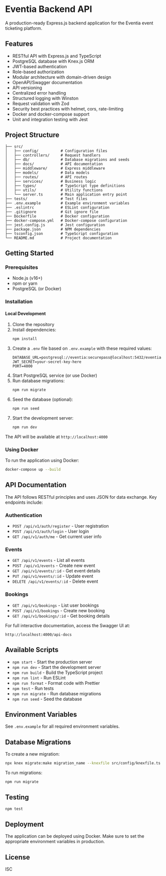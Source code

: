 
# Eventia Backend API

A production-ready Express.js backend application for the Eventia event ticketing platform.

## Features

- RESTful API with Express.js and TypeScript
- PostgreSQL database with Knex.js ORM
- JWT-based authentication
- Role-based authorization
- Modular architecture with domain-driven design
- OpenAPI/Swagger documentation
- API versioning
- Centralized error handling
- Structured logging with Winston
- Request validation with Zod
- Security best practices with helmet, cors, rate-limiting
- Docker and docker-compose support
- Unit and integration testing with Jest

## Project Structure

```
├── src/
│   ├── config/          # Configuration files
│   ├── controllers/     # Request handlers
│   ├── db/              # Database migrations and seeds
│   ├── docs/            # API documentation
│   ├── middleware/      # Express middleware
│   ├── models/          # Data models
│   ├── routes/          # API routes
│   ├── services/        # Business logic
│   ├── types/           # TypeScript type definitions
│   ├── utils/           # Utility functions
│   └── server.ts        # Main application entry point
├── tests/               # Test files
├── .env.example         # Example environment variables
├── .eslintrc            # ESLint configuration
├── .gitignore           # Git ignore file
├── Dockerfile           # Docker configuration
├── docker-compose.yml   # Docker-compose configuration
├── jest.config.js       # Jest configuration
├── package.json         # NPM dependencies
├── tsconfig.json        # TypeScript configuration
└── README.md            # Project documentation
```

## Getting Started

### Prerequisites

- Node.js (v16+)
- npm or yarn
- PostgreSQL (or Docker)

### Installation

#### Local Development
1. Clone the repository
2. Install dependencies:
   ```bash
   npm install
   ```
3. Create a `.env` file based on `.env.example` with these required values:
   ```
   DATABASE_URL=postgresql://eventia:securepass@localhost:5432/eventia
   JWT_SECRET=your-secret-key-here
   PORT=4000
   ```
4. Start PostgreSQL service (or use Docker)
5. Run database migrations:
   ```bash
   npm run migrate
   ```
6. Seed the database (optional):
   ```bash
   npm run seed
   ```
7. Start the development server:
   ```bash
   npm run dev
   ```

The API will be available at `http://localhost:4000`
   
### Using Docker

To run the application using Docker:

```bash
docker-compose up --build
```

## API Documentation

The API follows RESTful principles and uses JSON for data exchange. Key endpoints include:

### Authentication
- `POST /api/v1/auth/register` - User registration
- `POST /api/v1/auth/login` - User login
- `GET /api/v1/auth/me` - Get current user info

### Events
- `GET /api/v1/events` - List all events
- `POST /api/v1/events` - Create new event
- `GET /api/v1/events/:id` - Get event details
- `PUT /api/v1/events/:id` - Update event
- `DELETE /api/v1/events/:id` - Delete event

### Bookings
- `GET /api/v1/bookings` - List user bookings
- `POST /api/v1/bookings` - Create new booking
- `GET /api/v1/bookings/:id` - Get booking details

For full interactive documentation, access the Swagger UI at:

```
http://localhost:4000/api-docs
```

## Available Scripts

- `npm start` - Start the production server
- `npm run dev` - Start the development server
- `npm run build` - Build the TypeScript project
- `npm run lint` - Run ESLint
- `npm run format` - Format code with Prettier
- `npm test` - Run tests
- `npm run migrate` - Run database migrations
- `npm run seed` - Seed the database

## Environment Variables

See `.env.example` for all required environment variables.

## Database Migrations

To create a new migration:

```bash
npx knex migrate:make migration_name --knexfile src/config/knexfile.ts
```

To run migrations:

```bash
npm run migrate
```

## Testing

```bash
npm test
```

## Deployment

The application can be deployed using Docker. Make sure to set the appropriate environment variables in production.

## License

ISC
